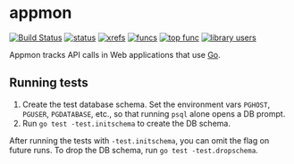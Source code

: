 appmon
========================================

[![Build Status](https://travis-ci.org/sourcegraph/appmon.png?branch=master)](https://travis-ci.org/sourcegraph/appmon)
[![status](https://sourcegraph.com/api/repos/github.com/sourcegraph/appmon/badges/status.png)](https://sourcegraph.com/github.com/sourcegraph/appmon)
[![xrefs](https://sourcegraph.com/api/repos/github.com/sourcegraph/appmon/badges/xrefs.png)](https://sourcegraph.com/github.com/sourcegraph/appmon)
[![funcs](https://sourcegraph.com/api/repos/github.com/sourcegraph/appmon/badges/funcs.png)](https://sourcegraph.com/github.com/sourcegraph/appmon)
[![top func](https://sourcegraph.com/api/repos/github.com/sourcegraph/appmon/badges/top-func.png)](https://sourcegraph.com/github.com/sourcegraph/appmon)
[![library users](https://sourcegraph.com/api/repos/github.com/sourcegraph/appmon/badges/library-users.png)](https://sourcegraph.com/github.com/sourcegraph/appmon)

Appmon tracks API calls in Web applications that use [Go](http://golang.org).


Running tests
-------------

1. Create the test database schema. Set the environment vars `PGHOST`, `PGUSER`,
   `PGDATABASE`, etc., so that running `psql` alone opens a DB prompt.
1. Run `go test -test.initschema` to create the DB schema.

After running the tests with `-test.initschema`, you can omit the flag on future
runs. To drop the DB schema, run `go test -test.dropschema`.

